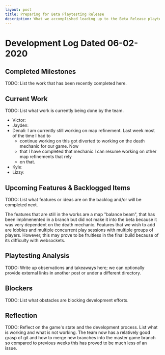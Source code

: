 ```yaml
---
layout: post
title: Preparing for Beta Playtesting Release
description: What we accomplished leading up to the Beta Release playtesting session.
---
```


# Development Log Dated 06-02-2020

## Completed Milestones

TODO: List the work that has been recently completed here.

## Current Work

TODO: List what work is currently being done by the team.

* Victor:
* Jayden:
* Denali: I am currently still working on map refinement. Last week most of the time I had to
  * continue working on this got diverted to working on the death mechanic for our game. Now
  * that I have completed that mechanic I can resume working on other map refinements that rely
  * on that.
* Kyle:
* Lizzy: 

## Upcoming Features & Backlogged Items

TODO: List what features or ideas are on the backlog and/or will be completed next.

The features that are still in the works are a map "balance beam", that has been implmenented in a branch but did not make
it into the beta because it was very dependent on the death mechanic. Features that we wish to add are lobbies and multiple
concurrent play sessions with multiple groups of players. However, this may prove to be fruitless in the final build because
of its difficulty with websockets.

## Playtesting Analysis

TODO: Write up observations and takeaways here; we can optionally provide external links in another post or under a different directory.

## Blockers

TODO: List what obstacles are blocking development efforts.

## Reflection

TODO: Reflect on the game's state and the development process. List what is working and what is not working.
The team now has a relatively good grasp of git and how to merge new branches into the master game branch so compared to previous weeks
this has proved to be much less of an issue.


